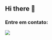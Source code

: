 ## Hi there 👋

### Entre em contato:

<p align="left">
  <a target='_blank' href="https://discord.com/users/324719520482721792">
        <img src="https://img.shields.io/badge/discord-5D6AF2?style=for-the-badge&logo=discord&logoColor=white">
    </a>
    
</p>
